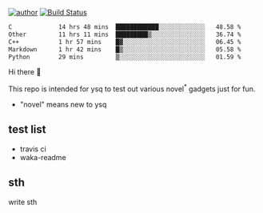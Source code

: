 [![author](https://img.shields.io/badge/author-ysq-green)](https://github.com/Yang-Shiqin)
[![Build Status](https://app.travis-ci.com/Yang-Shiqin/testall.svg?branch=main)](https://app.travis-ci.com/Yang-Shiqin/testall)

<!--START_SECTION:waka-->

```txt
C             14 hrs 48 mins  ████████████░░░░░░░░░░░░░   48.58 %
Other         11 hrs 11 mins  █████████▒░░░░░░░░░░░░░░░   36.74 %
C++           1 hr 57 mins    █▓░░░░░░░░░░░░░░░░░░░░░░░   06.45 %
Markdown      1 hr 42 mins    █▒░░░░░░░░░░░░░░░░░░░░░░░   05.58 %
Python        29 mins         ▒░░░░░░░░░░░░░░░░░░░░░░░░   01.59 %
```

<!--END_SECTION:waka-->

Hi there 👋

This repo is intended for ysq to test out various novel<sup>*</sup> gadgets just for fun.

- "novel" means new to ysq

## test list
- travis ci
- waka-readme


## sth
write sth

